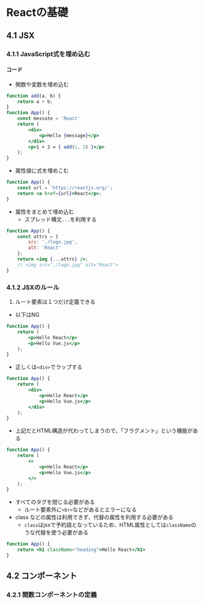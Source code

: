 # Reactの基礎
## 4.1 JSX
### 4.1.1 JavaScript式を埋め込む
#### コード
* 関数や変数を埋め込む
```jsx
function add(a, b) {
	return a + b;
}
function App() {
	const messate = 'React'
	return (
		<div>
			<p>Hello {message}</p>
		</div>
		<p>1 + 2 = { add(1, 2) }</p>
	);
}
```
* 属性値に式を埋めこむ
```jsx
function App() {
	const url = 'https://reactjs.org/';
	return <a href={url}>React</p>;
}
```
* 属性をまとめて埋め込む
  - スプレッド構文`...`を利用する
```jsx
function App() {
	const attrs = {
		src: './logo.jpg',
		alt: 'React'
	};
	return <img {...attrs} />;
	// <img src="./logo.jpg" alt="React">
}
```
### 4.1.2 JSXのルール
1. ルート要素は１つだけ定義できる
* 以下はNG
```jsx
function App() {
	return (
		<p>Hello React</p>
		<p>Hello Vue.js</p>
	);
}
```
* 正しくは`<div>`でラップする
```jsx
function App() {
	return (
		<div>
			<p>Hello React</p>
			<p>Hello Vue.js</p>
		</div>
	);
}
```
* 上記だとHTML構造が代わってしまうので、「フラグメント」という機能がある
```jsx
function App() {
	return (
		<>
			<p>Hello React</p>
			<p>Hello Vue.js</p>
		</>
	);
}
```
* すべてのタグを閉じる必要がある
  - ルート要素外に`<br>`などがあるとエラーになる
* class などの属性は利用できず、代替の属性を利用する必要がある
  - `class`はjsxで予約語となっているため、HTML属性としては`className`のうな代替を使う必要がある

```jsx
function App() {
	return <h1 className="heading">Hello React</h1>
}
```

## 4.2 コンポーネント
### 4.2.1 関数コンポーネントの定義
